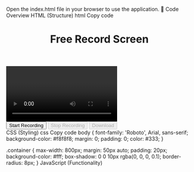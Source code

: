 Open the index.html file in your browser to use the application.
📝 Code Overview
HTML (Structure)
html
Copy code
<!DOCTYPE html>
<html lang="en">
<head>
    <meta charset="UTF-8">
    <meta name="viewport" content="width=device-width, initial-scale=1.0">
    <title>Free Record Screen - Capture and Share Your Screen</title>
    <meta name="description" content="Record your screen for free with our online screen recorder. Capture and share your screen easily.">
    <link rel="stylesheet" href="styles.css">
</head>
<body>
    <div class="container">
        <header>
            <h1>Free Record Screen</h1>
        </header>
        <div class="video-container">
            <video id="recording" controls></video>
            <div class="controls">
                <button id="start" class="record-btn">Start Recording</button>
                <button id="stop" class="record-btn" disabled>Stop Recording</button>
                <button id="download" class="download-btn" disabled>Download</button>
            </div>
        </div>
    </div>
    <script src="script.js"></script>
</body>
</html>
CSS (Styling)
css
Copy code
body {
    font-family: 'Roboto', Arial, sans-serif;
    background-color: #f8f8f8;
    margin: 0;
    padding: 0;
    color: #333;
}

.container {
    max-width: 800px;
    margin: 50px auto;
    padding: 20px;
    background-color: #fff;
    box-shadow: 0 0 10px rgba(0, 0, 0, 0.1);
    border-radius: 8px;
}
JavaScript (Functionality)
